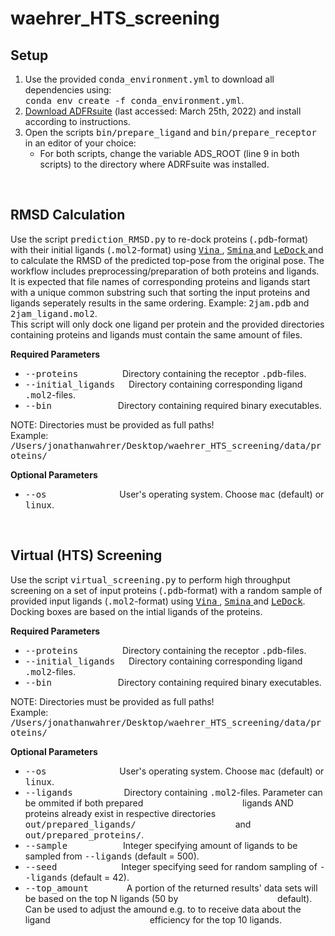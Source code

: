 # waehrer_HTS_screening
## Setup 
<ol>
  <li> Use the provided <tt>conda_environment.yml</tt> to download all dependencies using: <br> <tt> conda env create -f conda_environment.yml</tt>.</li>
  <li> <a href="https://ccsb.scripps.edu/adfr/downloads/"> Download ADFRsuite</a> (last accessed: March 25th, 2022) and install according to instructions.</li>
  <li> Open the scripts <tt>bin/prepare_ligand</tt> and <tt>bin/prepare_receptor</tt> in an editor of your choice:
    <ul> <li> For both scripts, change the variable ADS_ROOT (line 9 in both scripts) to the directory where ADRFsuite was installed. </ul>
</ol>
<br>

## RMSD Calculation
Use the script <tt>prediction_RMSD.py</tt> to re-dock proteins (<tt>.pdb</tt>-format) with their initial ligands (<tt>.mol2</tt>-format) using
<a href="https://onlinelibrary.wiley.com/doi/10.1002/jcc.21334"> <tt>Vina</tt> </a>, 
<a href="http://pubs.acs.org/doi/abs/10.1021/ci300604z"> <tt>Smina</tt> </a> and 
<a href="http://www.lephar.com/software.htm"> <tt>LeDock</tt> </a>
and to calculate the RMSD of the predicted top-pose from the original pose. The workflow includes preprocessing/preparation of both proteins and ligands. <br>
It is expected that file names of corresponding proteins and ligands start with a unique common substring such that sorting the input proteins and ligands seperately results in the same ordering. Example: <tt>2jam.pdb</tt> and <tt>2jam_ligand.mol2</tt>. <br>
This script will only dock one ligand per protein and the provided directories containing proteins and ligands must contain the same amount of files.

**Required Parameters**
<ul>
  <li> <tt>--proteins</tt> &emsp;&emsp;&emsp;&emsp;&ensp; Directory containing the receptor <tt>.pdb</tt>-files. </li>
  <li> <tt>--initial_ligands</tt> &emsp; Directory containing corresponding ligand <tt>.mol2</tt>-files. </li>
  <li> <tt>--bin</tt> &emsp;&emsp;&emsp;&emsp;&emsp;&emsp;&ensp;&ensp; Directory containing required binary executables.
</ul>

NOTE: Directories must be provided as full paths!<br>
Example: <tt>/Users/jonathanwahrer/Desktop/waehrer_HTS_screening/data/proteins/</tt>
<br>

**Optional Parameters**
<ul>
  <li> <tt>--os</tt> &emsp;&emsp;&emsp;&emsp;&emsp;&emsp;&emsp;&ensp;&nbsp; User's operating system. Choose <tt>mac</tt> (default) or <tt>linux</tt>.</li>
</ul>
<br>

## Virtual (HTS) Screening
Use the script <tt>virtual_screening.py</tt> to perform high throughput screening on a set of input proteins (<tt>.pdb</tt>-format) with a random sample of provided input ligands (<tt>.mol2</tt>-format) using
<a href="https://onlinelibrary.wiley.com/doi/10.1002/jcc.21334"> <tt>Vina</tt> </a>, 
<a href="http://pubs.acs.org/doi/abs/10.1021/ci300604z"> <tt>Smina</tt> </a> and 
<a href="http://www.lephar.com/software.htm"> <tt>LeDock</tt></a>. Docking boxes are based on the intial ligands of the proteins. 

**Required Parameters**
<ul>
  <li> <tt>--proteins</tt> &emsp;&emsp;&emsp;&emsp;&ensp; Directory containing the receptor <tt>.pdb</tt>-files. </li>
  <li> <tt>--initial_ligands</tt> &emsp; Directory containing corresponding ligand <tt>.mol2</tt>-files. </li>
  <li> <tt>--bin</tt> &emsp;&emsp;&emsp;&emsp;&emsp;&emsp;&ensp;&ensp; Directory containing required binary executables.
</ul>

NOTE: Directories must be provided as full paths!<br>
Example: <tt>/Users/jonathanwahrer/Desktop/waehrer_HTS_screening/data/proteins/</tt>
<br>

**Optional Parameters**
<ul>
  <li> <tt>--os</tt> &emsp;&emsp;&emsp;&emsp;&emsp;&emsp;&emsp;&ensp;&nbsp; User's operating system. Choose <tt>mac</tt> (default) or <tt>linux</tt>.</li>
  <li> <tt>--ligands</tt> &emsp;&emsp;&emsp;&emsp;&emsp;&nbsp; Directory containing <tt>.mol2</tt>-files. 
       Parameter can be ommited if both prepared &emsp;&emsp;&emsp;&emsp;&emsp;&emsp;&emsp;&emsp;&emsp;&emsp;&ensp;&nbsp; ligands AND proteins already exist in respective directories <tt>out/prepared_ligands/</tt> &emsp;&emsp;&emsp;&emsp;&emsp;&emsp;&emsp;&emsp;&emsp;&emsp;&ensp;&nbsp; and <tt>out/prepared_proteins/</tt>.</li>
  <li> <tt>--sample</tt> &emsp;&emsp;&emsp;&emsp;&emsp;&ensp;&nbsp; Integer specifying amount of ligands to be sampled from <tt>--ligands</tt> (default = 500).</li>
  <li> <tt>--seed</tt> &emsp;&emsp;&emsp;&emsp;&emsp;&emsp;&ensp;&nbsp; Integer specifying seed for random sampling of <tt>--ligands</tt> (default = 42). </li>
  <li> <tt>--top_amount</tt> &emsp;&emsp;&emsp;&ensp;&nbsp; A portion of the returned results' data sets will be based on the top N ligands (50 by &emsp;&emsp;&emsp;&emsp;&emsp;&emsp;&emsp;&emsp;&emsp;&emsp;&ensp;&nbsp; default). Can be used to adjust the amound e.g. to to receive data about the ligand &emsp;&emsp;&emsp;&emsp;&emsp;&emsp;&emsp;&emsp;&emsp;&emsp;&ensp;&nbsp; efficiency for the top 10 ligands.
</ul>
